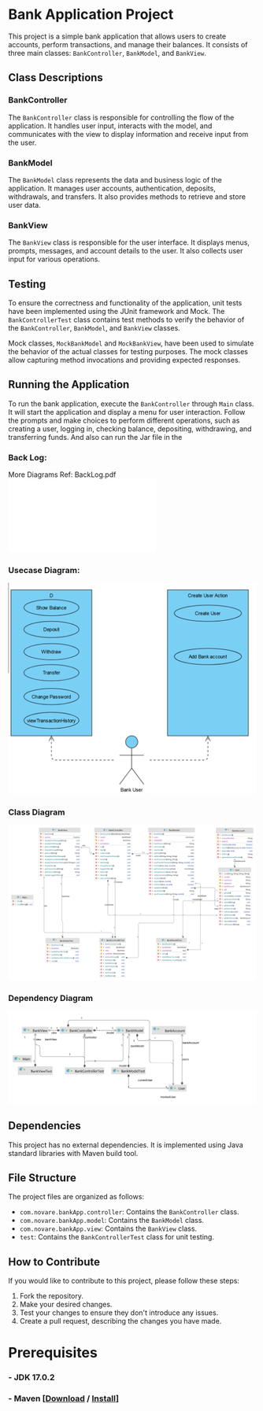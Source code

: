 # Bank Application Project

This project is a simple bank application that allows users to create accounts,
perform transactions, and manage their balances. 
It consists of three main classes: `BankController`, `BankModel`, and `BankView`.

## Class Descriptions

### BankController
The `BankController` class is responsible for controlling the flow of the application. 
It handles user input, interacts with the model, and communicates with the view to 
display information and receive input from the user.

### BankModel
The `BankModel` class represents the data and business logic of the application. 
It manages user accounts, authentication, deposits, withdrawals, and transfers. 
It also provides methods to retrieve and store user data.

### BankView
The `BankView` class is responsible for the user interface. 
It displays menus, prompts, messages, and account details to the user.
It also collects user input for various operations.

## Testing

To ensure the correctness and functionality of the application,
unit tests have been implemented using the JUnit framework and Mock.
The `BankControllerTest` class contains test methods to verify the behavior of 
the `BankController`, `BankModel`, and `BankView` classes.

Mock classes, `MockBankModel` and `MockBankView`, have been used to simulate the behavior 
of the actual classes for testing purposes.
The mock classes allow capturing method invocations and providing expected responses.

## Running the Application

To run the bank application, execute the `BankController` through `Main` class.
It will start the application and display a menu for user interaction. 
Follow the prompts and make choices to perform different operations,
such as creating a user, logging in, checking balance, depositing, withdrawing, and transferring funds.
And also can run the Jar file in the [](out/artifacts/BankApp_jar/BankApp.jar)

### Back Log:

More Diagrams Ref: BackLog.pdf
![](BackLog.pdf)

### Usecase Diagram:

![](UseCaseDiagram.png)

### Class Diagram

![](BankApp-ClassDiagram.png)

### Dependency Diagram

![](DependencyDiagram.png)


## Dependencies

This project has no external dependencies. 
It is implemented using Java standard libraries with Maven build tool.

## File Structure

The project files are organized as follows:

- `com.novare.bankApp.controller`: Contains the `BankController` class.
- `com.novare.bankApp.model`: Contains the `BankModel` class.
- `com.novare.bankApp.view`: Contains the `BankView` class.
- `test`: Contains the `BankControllerTest` class for unit testing.

## How to Contribute

If you would like to contribute to this project, please follow these steps:

1. Fork the repository.
2. Make your desired changes.
3. Test your changes to ensure they don't introduce any issues.
4. Create a pull request, describing the changes you have made.

Prerequisites
============
### - JDK 17.0.2
### - Maven [[Download](https://maven.apache.org/download.cgi) / [Install](https://maven.apache.org/install.html)]


